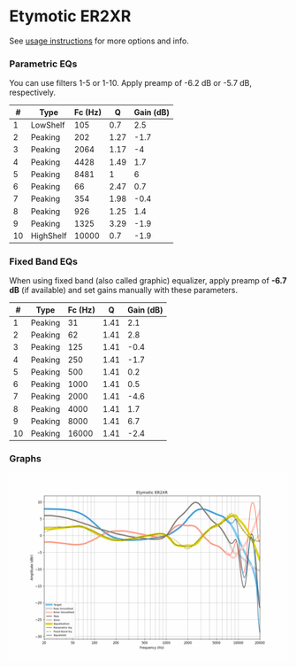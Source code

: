 # Etymotic ER2XR
See [usage instructions](https://github.com/jaakkopasanen/AutoEq#usage) for more options and info.

### Parametric EQs
You can use filters 1-5 or 1-10. Apply preamp of -6.2 dB or -5.7 dB, respectively.

|   # | Type      |   Fc (Hz) |    Q |   Gain (dB) |
|-----|-----------|-----------|------|-------------|
|   1 | LowShelf  |       105 | 0.7  |         2.5 |
|   2 | Peaking   |       202 | 1.27 |        -1.7 |
|   3 | Peaking   |      2064 | 1.17 |        -4   |
|   4 | Peaking   |      4428 | 1.49 |         1.7 |
|   5 | Peaking   |      8481 | 1    |         6   |
|   6 | Peaking   |        66 | 2.47 |         0.7 |
|   7 | Peaking   |       354 | 1.98 |        -0.4 |
|   8 | Peaking   |       926 | 1.25 |         1.4 |
|   9 | Peaking   |      1325 | 3.29 |        -1.9 |
|  10 | HighShelf |     10000 | 0.7  |        -1.9 |

### Fixed Band EQs
When using fixed band (also called graphic) equalizer, apply preamp of **-6.7 dB** (if available) and set gains manually with these parameters.

|   # | Type    |   Fc (Hz) |    Q |   Gain (dB) |
|-----|---------|-----------|------|-------------|
|   1 | Peaking |        31 | 1.41 |         2.1 |
|   2 | Peaking |        62 | 1.41 |         2.8 |
|   3 | Peaking |       125 | 1.41 |        -0.4 |
|   4 | Peaking |       250 | 1.41 |        -1.7 |
|   5 | Peaking |       500 | 1.41 |         0.2 |
|   6 | Peaking |      1000 | 1.41 |         0.5 |
|   7 | Peaking |      2000 | 1.41 |        -4.6 |
|   8 | Peaking |      4000 | 1.41 |         1.7 |
|   9 | Peaking |      8000 | 1.41 |         6.7 |
|  10 | Peaking |     16000 | 1.41 |        -2.4 |

### Graphs
![](./Etymotic%20ER2XR.png)
